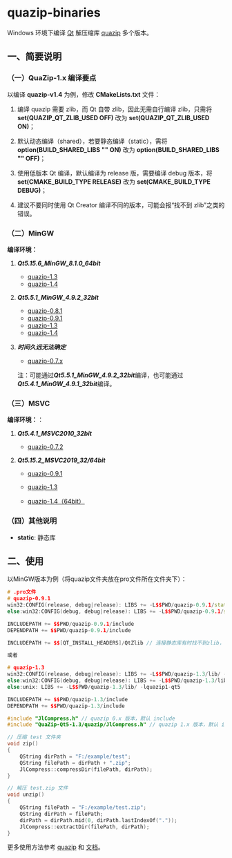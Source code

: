 # quazip-binaries
Windows 环境下编译 [Qt](https://www.qt.io/) 解压缩库 [quazip](https://github.com/stachenov/quazip) 多个版本。

## 一、简要说明

### （一）QuaZip-1.x 编译要点

以编译 **quazip-v1.4** 为例，修改 **CMakeLists.txt** 文件：

1. 编译 quazip 需要 zlib，而 Qt 自带 zlib，因此无需自行编译 zlib，只需将 **set(QUAZIP_QT_ZLIB_USED OFF)** 改为 **set(QUAZIP_QT_ZLIB_USED ON)**；

2. 默认动态编译（shared），若要静态编译（static），需将 **option(BUILD_SHARED_LIBS "" ON)** 改为 **option(BUILD_SHARED_LIBS "" OFF)**；

3. 使用低版本 Qt 编译，默认编译为 release 版，需要编译 debug 版本，将 **set(CMAKE_BUILD_TYPE RELEASE)** 改为 **set(CMAKE_BUILD_TYPE DEBUG)**；

4. 建议不要同时使用 Qt Creator 编译不同的版本，可能会报“找不到 zlib”之类的错误。


### （二）MinGW

**编译环境：**

1. ***Qt5.15.6_MinGW_8.1.0_64bit***

   - [quazip-1.3](https://github.com/snolkmg/quazip-binaries/releases/download/1.0/quazip-1.3-Qt.5.15.6-mingw64.zip) 
   - [quazip-1.4](https://github.com/snolkmg/quazip-binaries/releases/download/1.4/quazip-1.4-Qt_5.15.6-win64-mingw810.zip) 
2. ***Qt5.5.1_MinGW_4.9.2_32bit***

   - [quazip-0.8.1](https://github.com/snolkmg/quazip-binaries/releases/download/1.0/quazip-0.8.1-Qt5.5.1-mingw.zip)
   - [quazip-0.9.1](https://github.com/snolkmg/quazip-binaries/releases/download/1.0/quazip-0.9.1-Qt5.5.1-mingw.zip)
   - [quazip-1.3](https://github.com/snolkmg/quazip-binaries/releases/download/1.0/quazip-1.3-Qt5.5.1-mingw.zip) 
   - [quazip-1.4](https://github.com/snolkmg/quazip-binaries/releases/download/1.4/quazip-1.4-Qt_5.5.1-win32-mingw492.zip) 

3. ***时间久远无法确定***

   - [quazip-0.7.x](https://github.com/snolkmg/quazip-binaries/releases/download/1.0/quazip-0.7.x-mingw.zip)

   注：可能通过***Qt5.5.1_MinGW_4.9.2_32bit***编译，也可能通过***Qt5.4.1_MinGW_4.9.1_32bit***编译。

### （三）MSVC

**编译环境：**：

1. ***Qt5.4.1_MSVC2010_32bit***
   - [quazip-0.7.2](https://github.com/snolkmg/quazip-binaries/releases/download/1.0/quazip-0.7.2-Qt-5.4.1-msvc2010.zip)

2. ***Qt5.15.2_MSVC2019_32/64bit***
   - [quazip-0.9.1](https://github.com/snolkmg/quazip-binaries/releases/download/1.0/quazip-0.9.1-Qt5.15.2-msvc2019.zip)

   - [quazip-1.3](https://github.com/snolkmg/quazip-binaries/releases/download/1.0/quazip-1.3-Qt5.15.2-msvc2019.zip)

   - [quazip-1.4（64bit）](https://github.com/snolkmg/quazip-binaries/releases/download/1.4/quazip-1.4-Qt_5.15.2-win64-msvc2019.zip)

### （四）其他说明

- **static**: 静态库

## 二、使用

以MinGW版本为例（将quazip文件夹放在pro文件所在文件夹下）：

```cpp
# .pro文件
# quazip-0.9.1
win32:CONFIG(release, debug|release): LIBS += -L$$PWD/quazip-0.9.1/static/ -lquazip
else:win32:CONFIG(debug, debug|release): LIBS += -L$$PWD/quazip-0.9.1/static/ -lquazipd

INCLUDEPATH += $$PWD/quazip-0.9.1/include
DEPENDPATH += $$PWD/quazip-0.9.1/include

INCLUDEPATH += $$[QT_INSTALL_HEADERS]/QtZlib // 连接静态库有时找不到zlib，需要添加这句话

或者

# quazip-1.3
win32:CONFIG(release, debug|release): LIBS += -L$$PWD/quazip-1.3/lib/ -lquazip1-qt5
else:win32:CONFIG(debug, debug|release): LIBS += -L$$PWD/quazip-1.3/lib/ -lquazip1-qt5d
else:unix: LIBS += -L$$PWD/quazip-1.3/lib/ -lquazip1-qt5

INCLUDEPATH += $$PWD/quazip-1.3/include
DEPENDPATH += $$PWD/quazip-1.3/include
```

```cpp
#include "JlCompress.h" // quazip 0.x 版本，默认 include
#include "QuaZip-Qt5-1.3/quazip/JlCompress.h" // quazip 1.x 版本，默认 include

// 压缩 test 文件夹
void zip()
{
    QString dirPath = "F:/example/test";
    QString filePath = dirPath + ".zip";
    JlCompress::compressDir(filePath, dirPath);
}

// 解压 test.zip 文件
void unzip()
{
    QString filePath = "F:/example/test.zip";
    QString dirPath = filePath;
    dirPath = dirPath.mid(0, dirPath.lastIndexOf("."));
    JlCompress::extractDir(filePath, dirPath);
}

```

更多使用方法参考 [quazip](https://github.com/stachenov/quazip) 和 [文档](https://stachenov.github.io/quazip/)。

